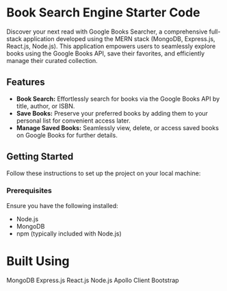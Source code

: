 # Book Search Engine Starter Code
Discover your next read with Google Books Searcher, a comprehensive full-stack application developed using the MERN stack (MongoDB, Express.js, React.js, Node.js). This application empowers users to seamlessly explore books using the Google Books API, save their favorites, and efficiently manage their curated collection.

## Features

- **Book Search:** Effortlessly search for books via the Google Books API by title, author, or ISBN.
- **Save Books:** Preserve your preferred books by adding them to your personal list for convenient access later.
- **Manage Saved Books:** Seamlessly view, delete, or access saved books on Google Books for further details.

## Getting Started

Follow these instructions to set up the project on your local machine:

### Prerequisites

Ensure you have the following installed:
- Node.js
- MongoDB
- npm (typically included with Node.js)

# Built Using
MongoDB
Express.js
React.js
Node.js
Apollo Client
Bootstrap